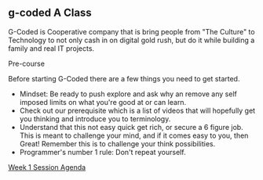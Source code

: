 ## g-coded A Class

G-Coded is Cooperative company that is bring people from "The Culture" to Technology to not only cash in on digital gold rush, but do it while building a family and real IT projects.

Pre-course

Before starting G-Coded there are a few things you need to get started.

- Mindset: Be ready to push explore and ask why an remove any self imposed limits on what you're good at or can learn.
- Check out our prerequisite which is a list of videos that will hopefully get you thinking and introduce you to terminology.
- Understand that this not easy quick get rich, or secure a 6 figure job. This is meant to challenge your mind, and if it comes easy to you, then Great! Remember this is to challenge your think possibilities.
- Programmer's number 1 rule: Don't repeat yourself.

[Week 1 Session Agenda](week%201/Agenda.md)
